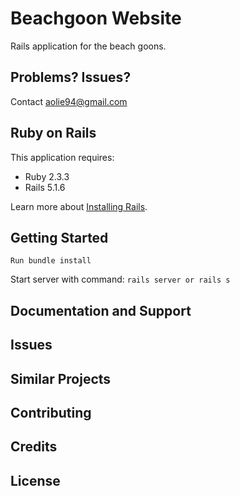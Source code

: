 Beachgoon  Website
================

Rails application for the beach goons.

Problems? Issues?
-----------
Contact aolie94@gmail.com

Ruby on Rails
-------------

This application requires:

- Ruby 2.3.3
- Rails 5.1.6

Learn more about [Installing Rails](http://railsapps.github.io/installing-rails.html).

Getting Started
---------------
``Run bundle install``

Start server with command:
``rails server or rails s``

Documentation and Support
-------------------------

Issues
-------------

Similar Projects
----------------

Contributing
------------

Credits
-------

License
-------
